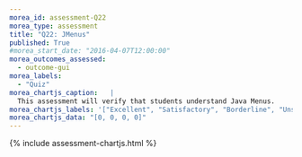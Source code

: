 ```yaml
---
morea_id: assessment-Q22
morea_type: assessment
title: "Q22: JMenus"
published: True
#morea_start_date: "2016-04-07T12:00:00"
morea_outcomes_assessed: 
  - outcome-gui
morea_labels: 
  - "Quiz"
morea_chartjs_caption:   |
  This assessment will verify that students understand Java Menus.
morea_chartjs_labels: '["Excellent", "Satisfactory", "Borderline", "Unsatisfactory"]'
morea_chartjs_data: "[0, 0, 0, 0]"
---
```


{%  include assessment-chartjs.html  %}
